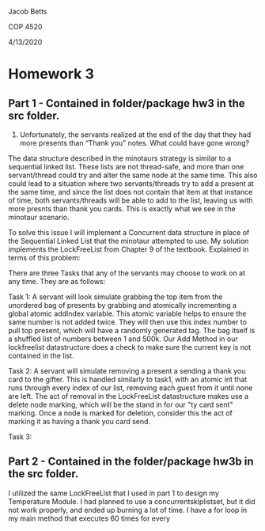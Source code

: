 Jacob Betts

COP 4520

4/13/2020



# Homework 3

## Part 1 - Contained in folder/package hw3 in the src folder. 
1. Unfortunately, the servants realized at the end of the day that they had more presents than “Thank you” notes. What could have gone wrong?

The data structure described in the minotaurs strategy is similar to a sequential linked list. These lists are not thread-safe, and more than one servant/thread could try and alter the same node at the same time. This also could lead to a situation where two servants/threads try to add a present at the same time, and since the list does not contain that item at that instance of time, both servants/threads will be able to add to the list, leaving us with more presnts than thank you cards. This is exactly what we see in the minotaur scenario.

To solve this issue I will implement a Concurrent data structure in place of the Sequential Linked List that the minotaur attempted to use. 
My solution implements the LockFreeList from Chapter 9 of the textbook. Explained in terms of this problem:

There are three Tasks that any of the servants may choose to work on at any time. They are as follows:

  Task 1: A servant will look simulate grabbing the top item from the unordered bag of presents by grabbing and atomically incrementing a global atomic addIndex variable. This atomic variable helps to ensure the same number is not added twice. They will then use this index number to pull top present, which will have a randomly generated tag. The bag itself is a shuffled list of numbers between 1 and 500k. Our Add Method in our lockfreelist datastructure does a check to make sure the current key is not contained in the list.
  
 Task 2: A servant will simulate removing a present a sending a thank you card to the gifter. This is handled similarly to task1, with an atomic int that runs through every index of our list, removing each guest from it until none are left. The act of removal in the LockFreeList datastructure makes use a delete node marking, which will be the stand in for our "ty card sent" marking. Once a node is marked for deletion, consider this the act of marking it as having a thank you card send. 

Task 3: 

## Part 2 - Contained in the folder/package hw3b in the src folder.

I utilized the same LockFreeList that I used in part 1 to design my Temperature Module. I had planned to use a concurrentskiplistset, but it did not work properly, and ended up burning a lot of time. I have a for loop in my main method that executes 60 times for every 
